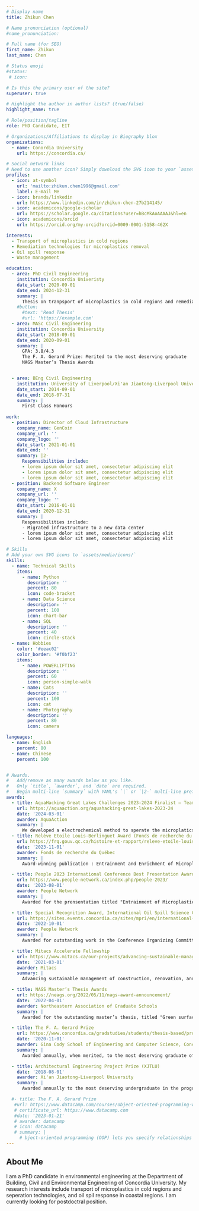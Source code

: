 ```yaml
---
# Display name
title: Zhikun Chen

# Name pronunciation (optional)
#name_pronunciation: 

# Full name (for SEO)
first_name: Zhikun
last_name: Chen

# Status emoji
#status:
 # icon: 

# Is this the primary user of the site?
superuser: true

# Highlight the author in author lists? (true/false)
highlight_name: true

# Role/position/tagline
role: PhD Candidate, EIT

# Organizations/Affiliations to display in Biography blox
organizations:
  - name: Conordia University
    url: https://concordia.ca/

# Social network links
# Need to use another icon? Simply download the SVG icon to your `assets/media/icons/` folder.
profiles:
  - icon: at-symbol
    url: 'mailto:zhikun.chen1996@gmail.com'
    label: E-mail Me
  - icon: brands/linkedin
    url: https://www.linkedin.com/in/zhikun-chen-27b214145/
  - icon: academicons/google-scholar
    url: https://scholar.google.ca/citations?user=hBcMkAoAAAAJ&hl=en
  - icon: academicons/orcid
    url: https://orcid.org/my-orcid?orcid=0009-0001-5158-462X

interests:
  - Transport of microplastics in cold regions
  - Remediation technologies for microplastics removal
  - Oil spill response
  - Waste management

education:
  - area: PhD Civil Engineering
    institution: Concordia Univeristy
    date_start: 2020-09-01
    date_end: 2024-12-31
    summary: |
      Thesis on tranpsport of microplastics in cold regions and remediation technologies. Supervised by Dr. Chunjiang An (https://anlab.ca/). Published 28 peer-reviewed articles with 12 as the first author in top journals such as Environmental Science & Technology, ACS ES&T Water, Chemical Engineering Journal, and Journal of Hazardous Materials (H-index: 14).
    #button:
      #text: 'Read Thesis'
      #url: 'https://example.com'
  - area: MASc Civil Engineering
    institution: Concordia University
    date_start: 2018-09-01
    date_end: 2020-09-01
    summary: |
      GPA: 3.8/4.3
      The F. A. Gerard Prize: Merited to the most deserving graduate
      NAGS Master’s Thesis Awards


  - area: BEng Civil Engineering
    institution: University of Liverpool/Xi'an Jiaotong-Liverpool University
    date_start: 2014-09-01
    date_end: 2018-07-31
    summary: |
      First Class Honours
    
work:
  - position: Director of Cloud Infrastructure
    company_name: GenCoin
    company_url: ''
    company_logo: ''
    date_start: 2021-01-01
    date_end: ''
    summary: |2-
      Responsibilities include:
      - lorem ipsum dolor sit amet, consectetur adipiscing elit
      - lorem ipsum dolor sit amet, consectetur adipiscing elit
      - lorem ipsum dolor sit amet, consectetur adipiscing elit
  - position: Backend Software Engineer
    company_name: X
    company_url: ''
    company_logo: ''
    date_start: 2016-01-01
    date_end: 2020-12-31
    summary: |
      Responsibilities include:
      - Migrated infrastructure to a new data center
      - lorem ipsum dolor sit amet, consectetur adipiscing elit
      - lorem ipsum dolor sit amet, consectetur adipiscing elit

# Skills
# Add your own SVG icons to `assets/media/icons/`
skills:
  - name: Technical Skills
    items:
      - name: Python
        description: ''
        percent: 80
        icon: code-bracket
      - name: Data Science
        description: ''
        percent: 100
        icon: chart-bar
      - name: SQL
        description: ''
        percent: 40
        icon: circle-stack
  - name: Hobbies
    color: '#eeac02'
    color_border: '#f0bf23'
    items:
      - name: POWERLIFTING
        description: ''
        percent: 60
        icon: person-simple-walk
      - name: Cats
        description: ''
        percent: 100
        icon: cat
      - name: Photography
        description: ''
        percent: 80
        icon: camera

languages:
  - name: English
    percent: 80
  - name: Chinese
    percent: 100


# Awards.
#   Add/remove as many awards below as you like.
#   Only `title`, `awarder`, and `date` are required.
#   Begin multi-line `summary` with YAML's `|` or `|2-` multi-line prefix and indent 2 spaces below.
awards:
  - title: AquaHacking Great Lakes Challenges 2023-2024 Finalist – Team Maxinano
    url: https://aquaaction.org/aquahacking-great-lakes-2023-24
    date: '2024-03-01'
    awarder: AquaAction
    summary: |
      We developed a electrochemical method to sperate the microplatics from the water.
  - title: Relève Etoile Louis-Berlinguet Award (Fonds de recherche du Québec) 
    url: https://frq.gouv.qc.ca/histoire-et-rapport/releve-etoile-louis-berlinguet-fevrier-2024/
    date: '2023-11-01'
    awarder: Fonds de recherche du Québec
    summary: |
      Award-winning publication : Entrainment and Enrichment of Microplastics in Ice Formation Processes: Implications for the Transport of Microplastics in Cold Regions

  - title: People 2023 International Conference Best Presentation Award (2nd place)
    url: https://www.people-network.ca/index.php/people-2023/
    date: '2023-08-01'
    awarder: People Network
    summary: |
      Awarded for the prensentation titled "Entrainment of Microplastics in Ice: Implications for the Transport of Microplastics in Northern Regions"

  - title: Special Recognition Award, International Oil Spill Science Conference (IOSSC) 2022
    url: https://sites.events.concordia.ca/sites/mpri/en/international-oil-spill-science-conference-2022/home
    date: '2022-10-01'
    awarder: People Network
    summary: |
      Awarded for outstanding work in the Conference Organizing Committee

  - title: Mitacs Accelerate Fellowship
    url: https://www.mitacs.ca/our-projects/advancing-sustainable-management-of-construction-renovation-and-demolition-crd-waste/v
    date: '2021-03-01'
    awarder: Mitacs
    summary: |
      Advancing sustainable management of construction, renovation, and demolition (CRD) waste in Montreal West

  - title: NAGS Master’s Thesis Awards
    url: https://neags.org/2022/05/11/nags-award-announcement/
    date: '2022-04-01'
    awarder: Northeastern Association of Graduate Schools
    summary: |
      Awarded for the outstanding master’s thesis, titled "Green surface-washing agent and oily waste management for oil spill response"

  - title: The F. A. Gerard Prize
    url: https://www.concordia.ca/gradstudies/students/thesis-based/process/prizes-medals.html
    date: '2020-11-01'
    awarder: Gina Cody School of Engineering and Computer Science, Concordia University
    summary: |
      Awarded annually, when merited, to the most deserving graduate of the Master of/ magistrate in Applied Science and Computer Science programs (thesis).

  - title: Architectural Engineering Project Prize (XJTLU)
    date: '2018-08-01'
    awarder: Xi'an Jiaotong-Liverpool University
    summary: |
      Awarded annually to the most deserving undergraduate in the program (thesis).

  #- title: The F. A. Gerard Prize
   #url: https://www.datacamp.com/courses/object-oriented-programming-with-s3-and-r6-in-r
   # certificate_url: https://www.datacamp.com
   #date: '2023-01-21'
   # awarder: datacamp
   # icon: datacamp
   # summary: |
     # bject-oriented programming (OOP) lets you specify relationships between functions and the objects that they can act on, helping you manage complexity in your code. This is an intermediate level course, providing an introduction to OOP, usiOng the S3 and R6 systems. S3 is a great day-to-day R programming tool that simplifies some of the functions that you write. R6 is especially useful for industry-specific analyses, working with web APIs, and building GUIs.
---
```


## About Me

I am a PhD candidate in environmental engineering at the Department of Building, Civil and Environmental Engineering of Concordia University. My research interests include transport of microplastics in cold regions and seperation technologies, and oil spil response in coastal regions. I am currently looking for postdoctral position.
